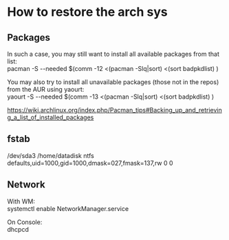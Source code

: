 How to restore the arch sys
===========================

Packages
--------
In such a case, you may still want to install all available packages from that list:  
pacman -S --needed $(comm -12 <(pacman -Slq|sort) <(sort badpkdlist) )  

You may also try to install all unavailable packages (those not in the repos) from the AUR using yaourt:  
yaourt -S --needed $(comm -13 <(pacman -Slq|sort) <(sort badpkdlist) )


https://wiki.archlinux.org/index.php/Pacman_tips#Backing_up_and_retrieving_a_list_of_installed_packages

fstab
-----
/dev/sda3 /home/datadisk ntfs defaults,uid=1000,gid=1000,dmask=027,fmask=137,rw 0 0

Network
-------
With WM:  
systemctl enable NetworkManager.service

On Console:  
dhcpcd
